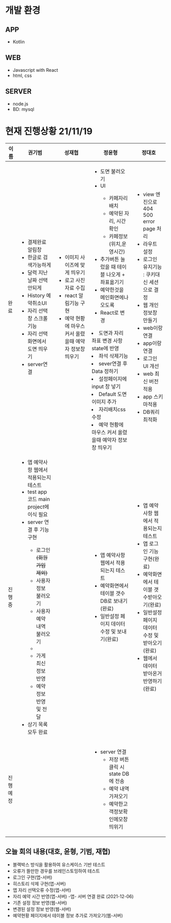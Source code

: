 
# 개발 환경
## APP
- Kotlin
## WEB
- Javascript with React
- html, css
## SERVER
- node.js
- BD: mysql

# 현재 진행상황 21/11/19
|이름|권기범|성재협|정윤형|정대호|
|------|---|---|---|---|
|완료|<ul><li>결제완료 알림창</li><li>한글로 검색가능하게</li><li>달력 지난 날짜 선택 안되게</li><li>History 예약취소UI</li><li>자리 선택 창 스크롤 기능</li><li>자리 선택화면에서 도면 띄우기</li><li>server연결</li></ul>|<ul><li>이미지 사이즈에 맞게 띄우기</li><li>로고 사진 자료 수집</li><li>react 알림기능 구현</li><li>예약 현황에 마우스 커서 올렸을때 예약자 정보창 띄우기</li></ul>|<ul><li>도면 불러오기</li><li>UI</li><ul><li>카페자리배치</li><li>예약된 자리, 시간 확인</li><li>카페정보(위치,운영시간)</li></ul><li>추가버튼 눌렀을 때 테이블 나오게 + 좌표옮기기</li><li>예약한것을 메인화면에나오도록</li><li>React로 변경</li></ul><li>도면과 자리 좌표 변경 사항 state에 반영</li><li>좌석 삭제기능</li><li>sever연결 후 Data 정하기</li><li>설정페이지에 input 창 넣기</li><li>Default 도면 이미지 추가</li><li>자리배치css 수정</li><li>예약 현황에 마우스 커서 올렸을때 예약자 정보창 띄우기</li></ul>|<ul><li>view 엔진으로 404 500 error page 처리</li><li>라우트 설정</li><li>로그인 유지기능 : 쿠키대신 세션으로 결정</li><li>웹 개인정보창 만들기</li><li>web이랑 연결</li><li>app이랑 연결</li><li>로그인 UI 개선</li><li>web 최신 버전 적용</li><li>app 스키마적용</li><li>DB쿼리최적화</li></ul>|
|진행중|<ul><li>앱 예약사항 웹에서 적용되는지 테스트</li><li>test app 코드 main project에 이식 필요</li><li>server 연결 후 기능 구현</li><ul><li>로그인<del>(회원가입 제외)</del></li><li>사용자 정보 불러오기</li><li>사용자 예약 내역 불러오기<li/><li>가게 최신 정보 반영</li><li>예약 정보 반영 및 전달</li></ul><li>상기 목록 모두 완료</li></ul>|<ul></ul>|<ul><li>앱 예약사항 웹에서 적용되는지 테스트</li><li>예약화면에서 테이블 갯수 DB로 보내기(완료)</li><li>일반설정 페이지 데이터 수정 및 보내기(완료)</li></ul>|<ul><li>앱 예약사항 웹에서 적용되는지 테스트</li><li>앱 로그인 기능 구현(완료)</li><li>예약화면에서 테이블 갯수받아오기(완료)</li><li>일반설정 페이지 데이터 수정 및 받아오기(완료)</li><li>웹에서 데이터 받아온거 반영하기(완료)</li></ul>|
|진행예정||<ul></ul>|<ul><li>server 연결<ul><li>저장 버튼 클릭 시 state DB에 전송</li><li>예약 내역 가져오기</li><li>예약한고객정보확인메모창 띄위기</li></ul>|<ul></ul>|

## 오늘 회의 내용(대호, 윤형, 기범, 재협)
- 블랙박스 방식을 활용하여 유스케이스 기반 테스트
- 오류가 뜰만한 경우를 브레인스토밍하여 테스트
- 로그인 구현(앱-서버)
- 히스토리 삭제 구현(앱-서버)
- 앱 자리 선택오류 수정(앱-서버)
- 자리 예약 시간 반영(앱-서버)
  -앱- 서버 연결 완료 (2021-12-06)
- 기존 설정 정보 반영(웹-서버)
- 변경된 설정 정보 반영(웹-서버)
- 예약현황 페이지에서 테이블 정보 추가로 가져오기(웹-서버)
